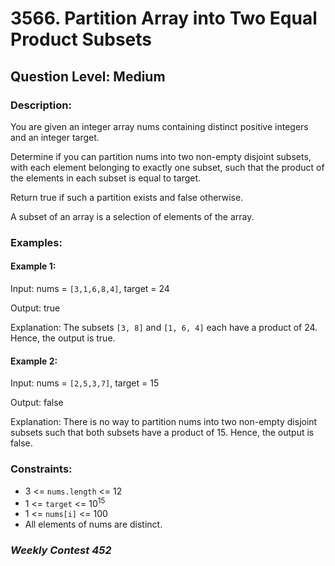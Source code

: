 # 3566. Partition Array into Two Equal Product Subsets
## Question Level: Medium
### Description:
You are given an integer array nums containing distinct positive integers and an integer target.

Determine if you can partition nums into two non-empty disjoint subsets, with each element belonging to exactly one subset, such that the product of the elements in each subset is equal to target.

Return true if such a partition exists and false otherwise.

A subset of an array is a selection of elements of the array.

### Examples:
#### Example 1:

Input: nums = `[3,1,6,8,4]`, target = 24

Output: true

Explanation: The subsets `[3, 8]` and `[1, 6, 4]` each have a product of 24. Hence, the output is true.

#### Example 2:

Input: nums = `[2,5,3,7]`, target = 15

Output: false

Explanation: There is no way to partition nums into two non-empty disjoint subsets such that both subsets have a product of 15. Hence, the output is false.

### Constraints:

- 3 <= `nums.length` <= 12
- 1 <= `target` <= 10<sup>15</sup>
- 1 <= `nums[i]` <= 100
- All elements of nums are distinct.

### *Weekly Contest 452*